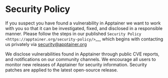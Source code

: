 # Security Policy

If you suspect you have found a vulnerability in Apptainer we want
to work with you so that it can be investigated, fixed, and disclosed in
a responsible manner. Please follow the steps in our published `Security
Policy <https://apptainer.org/security-policy/>`__, which begins with
contacting us privately via <security@apptainer.org>

We disclose vulnerabilities found in Apptainer through public
CVE reports, and notifications on our community channels. We encourage
all users to monitor new releases of Apptainer for security
information. Security patches are applied to the latest open-source
release.
